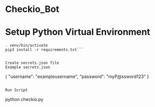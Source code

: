# Checkio_Bot

# Setup Python Virtual Environment

```python3 -m venv venv
. venv/bin/activate
pip3 install -r requirements.txt```


Create secrets.json file
Example secrets.json

```
{
  "username": "exampleusername",
  "password": "myP@ssword123"
}
```

Run Script

```
python checkio.py
```
